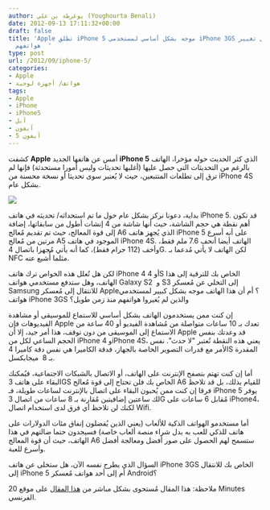 ```yaml
---
author: يوغرطة بن علي (Youghourta Benali)
date: 2012-09-13 17:11:32+00:00
draft: false
title: 'Apple تطلق iPhone 5 موجه بشكل أساسي لمستخدمي iPhone 3GS الراغبين في تغيير
  هواتفهم  '
type: post
url: /2012/09/iphone-5/
categories:
- Apple
- هواتف/ أجهزة لوحية
tags:
- Apple
- iPhone
- iPhone5
- آبل
- آيفون
- آيفون 5
---
```


كشفت **Apple** أمس عن هاتفها الجديد **iPhone 5** الذي كثر الحديث حوله مؤخرا، الهاتف بالرغم من التحديثات التي حصل عليها (أغلبها تحديثات وليس أمورا مستحدثة) فإنها لم ترق إلى تطلعات المتتبعين، حيث لا يُعتبر سوى تحديثا أو نسخة محسنة من iPhone 4S بشكل عام.




[![](http://www.it-scoop.com/wp-content/uploads/2012/09/iphone-5.jpg)
](http://www.it-scoop.com/wp-content/uploads/2012/09/iphone-5.jpg)




بداية، دعونا نركز بشكل عام حول ما تم استحداثه/ تحديثه في هاتف iPhone 5. قد تكون أهم نقطة هي حجم الشاشة، حيث أنها شاشة من 4 إنشات أطول من سابقاتها، إضافة إلى قوة المعالج، حيث تم تقديم مُعالج A6 الذي يُجهز هاتف iPhone 5 على أنه أسرع مرتين من مُعالج A5 الموجود في هاتف iPhone 4S. الهاتف أيضا أنحف 7.6 ملم فقط، وأخف (112 جرام فقط)، كما أنه يأتي مُجهزا باتصال 4G. لكن الهاتف لا يأتي مُدعما بـ NFC مثلما أُشيع عنه.




لكن هل تُعلل هذه الخواص ترك هاتف iPhone 4 أو 4S الخاص بك للترقية إلى هذا الهاتف، وهل ستدفع مستخدمي هواتف Galaxy S2  و S3 إلى التخلي عن مُعسكر Samsung للانتقال إلى مُعسكر Apple؟ أم أن هذا الهاتف موجه بشكل كبيير لمستخدمي هواتف iPhone 3GS والذين لم يُغيروا هواتفهم منذ زمن طويل؟




إن كنت ممن يستخدمون الهاتف بشكل أساسي للاستماع للموسيقى أو مشاهدة الفيديوهات فإن Apple تعدك بـ 10 ساعات متواصلة من مُشاهدة الفيديو أو 40 ساعة من الاستماع إلى الموسيقى من دون توقف، هذا أمر جيد، إلا أن Apple قد وعدتك بنفس الحجم الساعي لكل من iPhone 4 وiPhone 4S، يعني هذه النقطة تُعتبر "لا حدث". نفس الأمر مع قدرات التصوير الخاصة بالجهاز، فدقة الكاميرا هي نفس دقة كاميرا 4S المقدرة بـ 8  ميجابكسل.




أما إن كنت تهتم بتصفح الإنترنت على الهاتف، أو الاتصال بالشبكات الاجتماعية، فيُمكنك البقاء على هاتف 3GS الخاص بك فلن تحتاج إلى قوة مُعالج A6 للقيام بذلك، بل قد تلاحظ فرقا إن كنت ممن يُحبون البقاء على اتصال بالإنترنت لساعات طويلة، فـ iPhone 5 يوفر لك ساعتين إضافيتين مُقارنة بـ 8 ساعات من اتصال 3G مُقابل 6 ساعات على iPhone4، لكنك لن تلاحظ أي فرق لدى استخدام اتصال Wifi.




أما مستخدمو الهواتف الذكية للألعاب (يعني الذين يُفضلون إنفاق مئات الدولارات على هاتف للذكي للعب به بدل شراء منصة ألعاب خاصة) فسيجدون حتما ضالتهم في هذا الهاتف، حيث أن قوة المعالج A6 ستسمح لهم الحصول على صور أفضل ومعالجة أفضل وأسرع للعبة.




السؤال الذي يطرح نفسه الآن، هل ستخلى عن هاتف iPhone 3GS الخاص بك للانتقال إلى iPhone 5 أم إلى أحد هواتف مُعسكر Android؟




ملاحظة: هذا المقال مُستحوى بشكل مباشر من [هذا المقال](http://www.20minutes.fr/high-tech/apple/1002952-iphone-5-est-ce-ca-vaut-coup-craquer) على موقع 20 Minutes الفرنسي.
